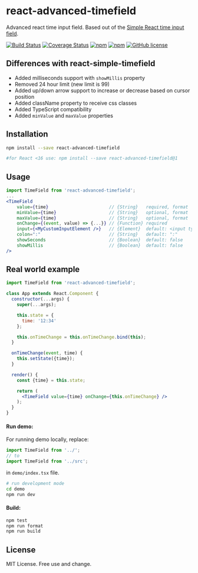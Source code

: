 # react-advanced-timefield

Advanced react time input field. Based out of the [Simple React time input field](https://github.com/antonfisher/react-simple-timefield).

[![Build Status](https://travis-ci.org/dotsub/react-advanced-timefield.svg?branch=master)](https://travis-ci.org/dotsub/react-advanced-timefield)
[![Coverage Status](https://coveralls.io/repos/github/dotsub/react-advanced-timefield/badge.svg?branch=master)](https://coveralls.io/github/dotsub/react-advanced-timefield?branch=master)
[![npm](https://img.shields.io/npm/dt/react-advanced-timefield.svg?colorB=brightgreen)](https://www.npmjs.com/package/react-advanced-timefield)
[![npm](https://img.shields.io/npm/v/react-advanced-timefield.svg?colorB=brightgreen)](https://www.npmjs.com/package/react-advanced-timefield)
[![GitHub license](https://img.shields.io/github/license/dotsub/react-advanced-timefield.svg)](https://github.com/dotsub/react-advanced-timefield/blob/master/LICENSE)

## Differences with react-simple-timefield

- Added milliseconds support with `showMillis` property
- Removed 24 hour limit (new limit is 99)
- Added up/down arrow support to increase or decrease based on cursor position
- Added className property to receive css classes
- Added TypeScript compatibility
- Added `minValue` and `maxValue` properties

## Installation
```bash
npm install --save react-advanced-timefield

#for React <16 use: npm install --save react-advanced-timefield@1
```

## Usage
```jsx
import TimeField from 'react-advanced-timefield';
...
<TimeField
    value={time}                       // {String}   required, format '00:00' or '00:00:00'
    minValue={time}                    // {String}   optional, format '00:00' or '00:00:00'
    maxValue={time}                    // {String}   optional, format '00:00' or '00:00:00'
    onChange={(event, value) => {...}} // {Function} required
    input={<MyCustomInputElement />}   // {Element}  default: <input type="text" />
    colon=":"                          // {String}   default: ":"
    showSeconds                        // {Boolean}  default: false
    showMillis                         // {Boolean}  default: false
/>
```

## Real world example
```jsx
import TimeField from 'react-advanced-timefield';

class App extends React.Component {
  constructor(...args) {
    super(...args);

    this.state = {
      time: '12:34'
    };

    this.onTimeChange = this.onTimeChange.bind(this);
  }

  onTimeChange(event, time) {
    this.setState({time});
  }

  render() {
    const {time} = this.state;

    return (
      <TimeField value={time} onChange={this.onTimeChange} />
    );
  }
}
```

#### Run demo:
For running demo locally, replace:
```javascript
import TimeField from '../';
// to
import TimeField from '../src';
```
in `demo/index.tsx` file.

```bash
# run development mode
cd demo
npm run dev
```

#### Build:
```bash
npm test
npm run format
npm run build
```

## License
MIT License. Free use and change.
